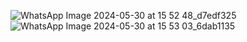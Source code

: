 ![WhatsApp Image 2024-05-30 at 15 52 48_d7edf325](https://github.com/bablupeddi2ax/EightPoolUi/assets/79495386/ce991076-7bc6-4954-878d-d47caf571438)
![WhatsApp Image 2024-05-30 at 15 53 03_6dab1135](https://github.com/bablupeddi2ax/EightPoolUi/assets/79495386/b1059659-85f4-4ef4-aa16-56562763f25d)
